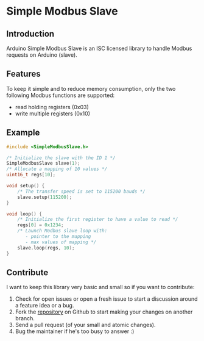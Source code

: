 Simple Modbus Slave
=========

Introduction
------------

Arduino Simple Modbus Slave is an ISC licensed library to handle Modbus requests on Arduino (slave).


Features
--------

To keep it simple and to reduce memory consumption, only the two following
Modbus functions are supported:

* read holding registers (0x03)
* write multiple registers (0x10)

Example
-------

```c
#include <SimpleModbusSlave.h>

/* Initialize the slave with the ID 1 */
SimpleModbusSlave slave(1);
/* Allocate a mapping of 10 values */
uint16_t regs[10];

void setup() {
    /* The transfer speed is set to 115200 bauds */
    slave.setup(115200);
}

void loop() {
    /* Initialize the first register to have a value to read */
    regs[0] = 0x1234;
    /* Launch Modbus slave loop with:
       - pointer to the mapping
       - max values of mapping */
    slave.loop(regs, 10);
}
```

Contribute
----------

I want to keep this library very basic and small so if you want to contribute:

1. Check for open issues or open a fresh issue to start a discussion around a feature idea or a bug.
2. Fork the [repository](https://github.com/kolod/Arduino-Simple-Modbus-Slave/) on Github to start making your changes on another
   branch.
3. Send a pull request (of your small and atomic changes).
4. Bug the maintainer if he's too busy to answer :)
